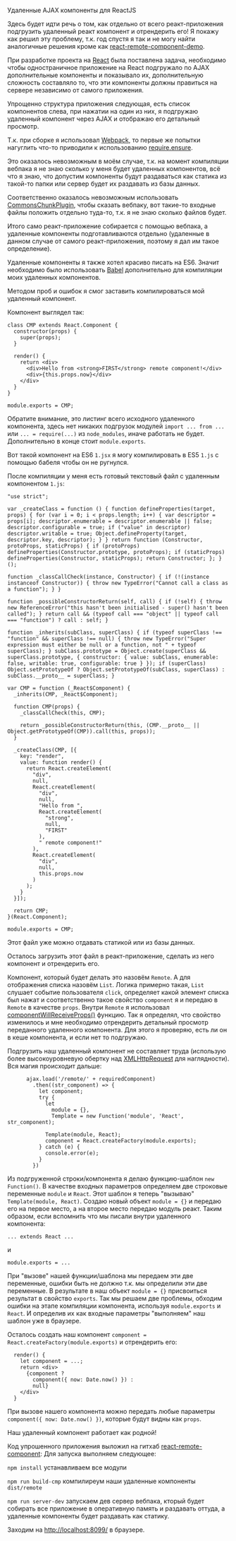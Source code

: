 Удаленные AJAX компоненты для ReactJS

Здесь будет идти речь о том, как отдельно от всего реакт-приложения подгрузить удаленный реакт компонент и отрендерить его!
Я покажу как решил эту проблему, т.к. год спустя я так и не могу найти аналогичные решения кроме как [react-remote-component-demo](https://github.com/jamesmartin/react-remote-component-demo).

При разработке проекта на [React](https://facebook.github.io/react/) была поставлена задача,
необходимо чтобы одностраничное приложение на React подгружало по AJAX дополнительные компоненты и показывало их, дополнительную сложность составляло то, что эти компоненты должны правиться на сервере независимо от самого приложения.

Упрощенно структура приложения следующая, есть список компонентов слева, при нажатии на один из них, я подгружаю удаленный компонент через AJAX и отображаю его детальный просмотр.

Т.к. при сборке я использовал [Webpack](https://webpack.github.io/), то первые же попытки нагуглить что-то приводили к использованию [require.ensure](https://webpack.github.io/docs/api-in-modules.html#require-ensure).

Это оказалось невозможным в моём случае, т.к. на момент компиляции вебпака я не знаю сколько у меня будет удаленных компонентов, всё что я знаю, что допустим компоненты будут раздаваться как статика из такой-то папки или сервер будет их раздавать из базы данных.

Соответственно оказалось невозможным использовать [CommonsChunkPlugin](https://webpack.github.io/docs/list-of-plugins.html#commonschunkplugin), чтобы сказать вебпаку, вот такие-то входные файлы положить отдельно туда-то, т.к. я не знаю сколько файлов будет.

Итого само реакт-приложение собирается с помощью вебпака, а удаленные компоненты подготавливаются отдельно (удаленные в данном случае от самого реакт-приложения, поэтому я дал им такое определение).

Удаленные компоненты я также хотел красиво писать на ES6. Значит необходимо было использовать [Babel](https://babeljs.io/) дополнительно для компиляции моих удаленных компонентов.

Методом проб и ошибок я смог заставить компилироваться мой удаленный компонент.

Компонент выглядел так:
```
class CMP extends React.Component {
  constructor(props) {
    super(props);
  }

  render() {
    return <div>
      <div>Hello from <strong>FIRST</strong> remote component!</div>
      <div>{this.props.now}</div>
    </div>
  }
}

module.exports = CMP;
```

Обратите внимание, это листинг всего исходного удаленного компонента, здесь нет никаких подгрузок модулей `import ... from ...` или `... = require(...)` из `node_modules`, иначе работать не будет. Дополнительно в конце стоит `module.exports`.

Вот такой компонент на ES6 `1.jsx` я могу компилировать в ES5 `1.js` с помощью бабеля чтобы он не ругнулся.

После компиляции у меня есть готовый текстовый файл с удаленным компонентом `1.js`:
```
"use strict";

var _createClass = function () { function defineProperties(target, props) { for (var i = 0; i < props.length; i++) { var descriptor = props[i]; descriptor.enumerable = descriptor.enumerable || false; descriptor.configurable = true; if ("value" in descriptor) descriptor.writable = true; Object.defineProperty(target, descriptor.key, descriptor); } } return function (Constructor, protoProps, staticProps) { if (protoProps) defineProperties(Constructor.prototype, protoProps); if (staticProps) defineProperties(Constructor, staticProps); return Constructor; }; }();

function _classCallCheck(instance, Constructor) { if (!(instance instanceof Constructor)) { throw new TypeError("Cannot call a class as a function"); } }

function _possibleConstructorReturn(self, call) { if (!self) { throw new ReferenceError("this hasn't been initialised - super() hasn't been called"); } return call && (typeof call === "object" || typeof call === "function") ? call : self; }

function _inherits(subClass, superClass) { if (typeof superClass !== "function" && superClass !== null) { throw new TypeError("Super expression must either be null or a function, not " + typeof superClass); } subClass.prototype = Object.create(superClass && superClass.prototype, { constructor: { value: subClass, enumerable: false, writable: true, configurable: true } }); if (superClass) Object.setPrototypeOf ? Object.setPrototypeOf(subClass, superClass) : subClass.__proto__ = superClass; }

var CMP = function (_React$Component) {
  _inherits(CMP, _React$Component);

  function CMP(props) {
    _classCallCheck(this, CMP);

    return _possibleConstructorReturn(this, (CMP.__proto__ || Object.getPrototypeOf(CMP)).call(this, props));
  }

  _createClass(CMP, [{
    key: "render",
    value: function render() {
      return React.createElement(
        "div",
        null,
        React.createElement(
          "div",
          null,
          "Hello from ",
          React.createElement(
            "strong",
            null,
            "FIRST"
          ),
          " remote component!"
        ),
        React.createElement(
          "div",
          null,
          this.props.now
        )
      );
    }
  }]);

  return CMP;
}(React.Component);

module.exports = CMP;
```
Этот файл уже можно отдавать статикой или из базы данных.

Осталось загрузить этот файл в реакт-приложение, сделать из него компонент и отрендерить его.

Компонент, который будет делать это назовём `Remote`. А для отображения списка назовём `List`.
Логика примерно такая, `List` слушает событие пользователя `click`, определяет какой элемент списка был нажат и соответственно такое свойство `component` я и передаю в `Remote` в качестве `props`.
Внутри `Remote` я использовал [componentWillReceiveProps()](https://facebook.github.io/react/docs/react-component.html#componentwillreceiveprops) функцию. Так я определял, что свойство изменилось и мне необходимо отрендерить детальный просмотр переданного удаленного компонента. Для этого я проверяю, есть ли он в кеше компонента, и если нет то подгружаю.

Подгрузить наш удаленный компонент не составляет труда (использую более высокоуровневую обертку над [XMLHttpRequest](https://developer.mozilla.org/ru/docs/Web/API/XMLHttpRequest) для наглядности).
Вся магия происходит дальше:
```
      ajax.load('/remote/' + requiredComponent)
        .then((str_component) => {
          let component;
          try {
            let
              module = {},
              Template = new Function('module', 'React', str_component);

            Template(module, React);
            component = React.createFactory(module.exports);
          } catch (e) {
            console.error(e);
          }
        })
```

Из подгруженной строки/компонента я делаю функцию-шаблон `new Function()`.
В качестве входных параметров определяем две строковые переменные `module` и `React`.
Этот шаблон я теперь "вызываю" `Template(module, React)`.
Создаю новый объект `module = {}` и передаю его на первое место, а на второе место передаю модуль реакт.
Таким образом, если вспомнить что мы писали внутри удаленного компонента:
```
... extends React ...
```
и
```
module.exports = ...
```
При "вызове" нашей функции/шаблона мы передаем эти две переменные, ошибки быть не должно т.к. мы определили эти две переменные.
В результате в наш объект `module = {}` присвоиться результат в свойство `exports`.
Так мы решаем две проблемы, обходим ошибки на этапе компиляции компонента, используя `module.exports` и `React`. И определив их как входные параметры "выполняем" наш шаблон уже в браузере.

Осталось создать наш компонент `component = React.createFactory(module.exports)` и отрендерить его:

```
  render() {
    let component = ...;
    return <div>
      {component ?
        component({ now: Date.now() }) :
        null}
    </div>
  }
```

При вызове нашего компонента можно передать любые параметры `component({ now: Date.now() })`, которые будут видны как `props`.

Наш удаленный компонент работает как родной!

Код упрошенного приложения выложил на гитхаб [react-remote-component](https://github.com/volodalexey/react-remote-component):
Для запуска выполняем следующее:

`npm install` устанавливаем все модули

`npm run build-cmp` компилиреум наши удаленные компоненты `dist/remote`

`npm run server-dev`  запускаем дев сервер вебпака, кторый будет собирать все приложение в оперативную память и раздавать оттуда, а удаленные компоненты будет раздавать как статику.

Заходим на [http://localhost:8099/](http://localhost:8099/) в браузере.